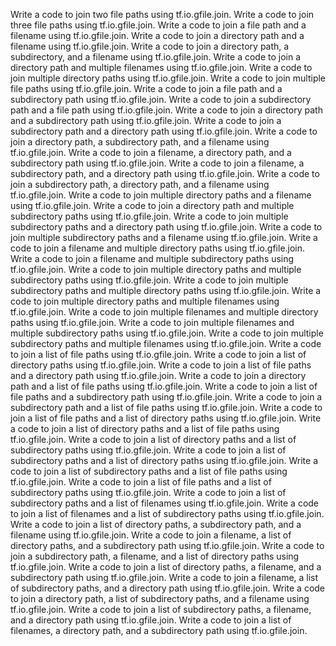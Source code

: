 Write a code to join two file paths using tf.io.gfile.join.
Write a code to join three file paths using tf.io.gfile.join.
Write a code to join a file path and a filename using tf.io.gfile.join.
Write a code to join a directory path and a filename using tf.io.gfile.join.
Write a code to join a directory path, a subdirectory, and a filename using tf.io.gfile.join.
Write a code to join a directory path and multiple filenames using tf.io.gfile.join.
Write a code to join multiple directory paths using tf.io.gfile.join.
Write a code to join multiple file paths using tf.io.gfile.join.
Write a code to join a file path and a subdirectory path using tf.io.gfile.join.
Write a code to join a subdirectory path and a file path using tf.io.gfile.join.
Write a code to join a directory path and a subdirectory path using tf.io.gfile.join.
Write a code to join a subdirectory path and a directory path using tf.io.gfile.join.
Write a code to join a directory path, a subdirectory path, and a filename using tf.io.gfile.join.
Write a code to join a filename, a directory path, and a subdirectory path using tf.io.gfile.join.
Write a code to join a filename, a subdirectory path, and a directory path using tf.io.gfile.join.
Write a code to join a subdirectory path, a directory path, and a filename using tf.io.gfile.join.
Write a code to join multiple directory paths and a filename using tf.io.gfile.join.
Write a code to join a directory path and multiple subdirectory paths using tf.io.gfile.join.
Write a code to join multiple subdirectory paths and a directory path using tf.io.gfile.join.
Write a code to join multiple subdirectory paths and a filename using tf.io.gfile.join.
Write a code to join a filename and multiple directory paths using tf.io.gfile.join.
Write a code to join a filename and multiple subdirectory paths using tf.io.gfile.join.
Write a code to join multiple directory paths and multiple subdirectory paths using tf.io.gfile.join.
Write a code to join multiple subdirectory paths and multiple directory paths using tf.io.gfile.join.
Write a code to join multiple directory paths and multiple filenames using tf.io.gfile.join.
Write a code to join multiple filenames and multiple directory paths using tf.io.gfile.join.
Write a code to join multiple filenames and multiple subdirectory paths using tf.io.gfile.join.
Write a code to join multiple subdirectory paths and multiple filenames using tf.io.gfile.join.
Write a code to join a list of file paths using tf.io.gfile.join.
Write a code to join a list of directory paths using tf.io.gfile.join.
Write a code to join a list of file paths and a directory path using tf.io.gfile.join.
Write a code to join a directory path and a list of file paths using tf.io.gfile.join.
Write a code to join a list of file paths and a subdirectory path using tf.io.gfile.join.
Write a code to join a subdirectory path and a list of file paths using tf.io.gfile.join.
Write a code to join a list of file paths and a list of directory paths using tf.io.gfile.join.
Write a code to join a list of directory paths and a list of file paths using tf.io.gfile.join.
Write a code to join a list of directory paths and a list of subdirectory paths using tf.io.gfile.join.
Write a code to join a list of subdirectory paths and a list of directory paths using tf.io.gfile.join.
Write a code to join a list of subdirectory paths and a list of file paths using tf.io.gfile.join.
Write a code to join a list of file paths and a list of subdirectory paths using tf.io.gfile.join.
Write a code to join a list of subdirectory paths and a list of filenames using tf.io.gfile.join.
Write a code to join a list of filenames and a list of subdirectory paths using tf.io.gfile.join.
Write a code to join a list of directory paths, a subdirectory path, and a filename using tf.io.gfile.join.
Write a code to join a filename, a list of directory paths, and a subdirectory path using tf.io.gfile.join.
Write a code to join a subdirectory path, a filename, and a list of directory paths using tf.io.gfile.join.
Write a code to join a list of directory paths, a filename, and a subdirectory path using tf.io.gfile.join.
Write a code to join a filename, a list of subdirectory paths, and a directory path using tf.io.gfile.join.
Write a code to join a directory path, a list of subdirectory paths, and a filename using tf.io.gfile.join.
Write a code to join a list of subdirectory paths, a filename, and a directory path using tf.io.gfile.join.
Write a code to join a list of filenames, a directory path, and a subdirectory path using tf.io.gfile.join.